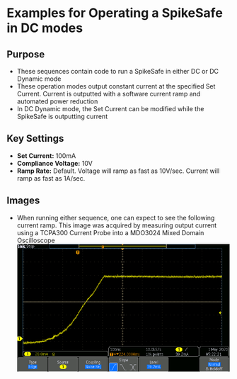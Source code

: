 # Examples for Operating a SpikeSafe in DC modes

## Purpose
- These sequences contain code to run a SpikeSafe in either DC or DC Dynamic mode
- These operation modes output constant current at the specified Set Current. Current is outputted with a software current ramp and automated power reduction
- In DC Dynamic mode, the Set Current can be modified while the SpikeSafe is outputting current

## Key Settings
- **Set Current:** 100mA
- **Compliance Voltage:** 10V
- **Ramp Rate:** Default. Voltage will ramp as fast as 10V/sec. Current will ramp as fast as 1A/sec.

## Images
- When running either sequence, one can expect to see the following current ramp. This image was acquired by measuring output current using a TCPA300 Current Probe into a MDO3024 Mixed Domain Oscilloscope
![](DC_ramp.png)
